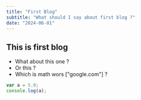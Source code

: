 ```yaml
---
title: "First Blog"
subtitle: "What should I say about first blog ?"
date: "2024-06-01"
---
```


## This is first blog

- What about this one ?
- Or this ?
- Which is math wors ["google.com"] ?

```javascript
var a = 5.0;
console.log(a);
```
